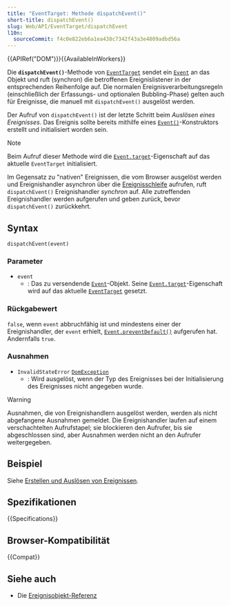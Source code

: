 ```yaml
---
title: "EventTarget: Methode dispatchEvent()"
short-title: dispatchEvent()
slug: Web/API/EventTarget/dispatchEvent
l10n:
  sourceCommit: f4c0e822eb6a1ea438c7342f43a3e4809adbd56a
---
```


{{APIRef("DOM")}}{{AvailableInWorkers}}

Die **`dispatchEvent()`**-Methode von [`EventTarget`](/de/docs/Web/API/EventTarget) sendet ein [`Event`](/de/docs/Web/API/Event) an das Objekt und ruft (synchron) die betroffenen Ereignislistener in der entsprechenden Reihenfolge auf. Die normalen Ereignisverarbeitungsregeln (einschließlich der Erfassungs- und optionalen Bubbling-Phase) gelten auch für Ereignisse, die manuell mit `dispatchEvent()` ausgelöst werden.

Der Aufruf von `dispatchEvent()` ist der letzte Schritt beim _Auslösen eines Ereignisses_. Das Ereignis sollte bereits mithilfe eines [`Event()`](/de/docs/Web/API/Event/Event)-Konstruktors erstellt und initialisiert worden sein.

> [!NOTE]
> Beim Aufruf dieser Methode wird die [`Event.target`](/de/docs/Web/API/Event/target)-Eigenschaft auf das aktuelle `EventTarget` initialisiert.

Im Gegensatz zu "nativen" Ereignissen, die vom Browser ausgelöst werden und Ereignishandler asynchron über die [Ereignisschleife](/de/docs/Web/JavaScript/Reference/Execution_model) aufrufen, ruft `dispatchEvent()` Ereignishandler _synchron_ auf. Alle zutreffenden Ereignishandler werden aufgerufen und geben zurück, bevor `dispatchEvent()` zurückkehrt.

## Syntax

```js-nolint
dispatchEvent(event)
```

### Parameter

- `event`
  - : Das zu versendende [`Event`](/de/docs/Web/API/Event)-Objekt. Seine [`Event.target`](/de/docs/Web/API/Event/target)-Eigenschaft wird auf das aktuelle [`EventTarget`](/de/docs/Web/API/EventTarget) gesetzt.

### Rückgabewert

`false`, wenn `event` abbruchfähig ist und mindestens einer der Ereignishandler, der `event` erhielt, [`Event.preventDefault()`](/de/docs/Web/API/Event/preventDefault) aufgerufen hat. Andernfalls `true`.

### Ausnahmen

- `InvalidStateError` [`DomException`](/de/docs/Web/API/DOMException)
  - : Wird ausgelöst, wenn der Typ des Ereignisses bei der Initialisierung des Ereignisses nicht angegeben wurde.

> [!WARNING]
> Ausnahmen, die von Ereignishandlern ausgelöst werden, werden als nicht abgefangene Ausnahmen gemeldet. Die Ereignishandler laufen auf einem verschachtelten Aufrufstapel; sie blockieren den Aufrufer, bis sie abgeschlossen sind, aber Ausnahmen werden nicht an den Aufrufer weitergegeben.

## Beispiel

Siehe [Erstellen und Auslösen von Ereignissen](/de/docs/Web/API/Document_Object_Model/Events#creating_and_dispatching_events).

## Spezifikationen

{{Specifications}}

## Browser-Kompatibilität

{{Compat}}

## Siehe auch

- Die [Ereignisobjekt-Referenz](/de/docs/Web/API/Event)
